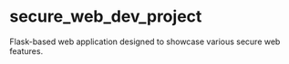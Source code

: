 # secure_web_dev_project
 Flask-based web application designed to showcase various secure web features. 
